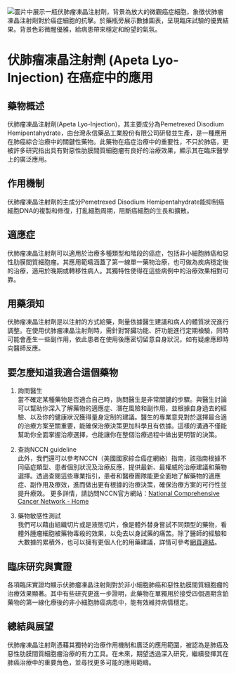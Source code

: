 ![圖片中展示一瓶伏肺瘤凍晶注射劑，背景為放大的微觀癌症細胞，象徵伏肺瘤凍晶注射劑對於癌症細胞的抗擊。於藥瓶旁展示數據圖表，呈現臨床試驗的優異結果。背景色彩微醒優雅，給病患帶來穩定和盼望的氣氛。](https://i.imgur.com/1FISumV.jpeg)
# 伏肺瘤凍晶注射劑 (Apeta Lyo-Injection) 在癌症中的應用

## 藥物概述

伏肺瘤凍晶注射劑(Apeta Lyo-Injection)，其主要成分為Pemetrexed Disodium Hemipentahydrate，由台灣永信藥品工業股份有限公司研發並生產，是一種應用在肺癌綜合治療中的關鍵性藥物。此藥物在癌症治療中的重要性，不只於肺癌，更被許多研究指出具有對惡性肋膜間質細胞瘤有良好的治療效果，顯示其在臨床醫學上的廣泛應用。

## 作用機制

伏肺瘤凍晶注射劑的主成分Pemetrexed Disodium Hemipentahydrate能抑制癌細胞DNA的複製和修復，打亂細胞周期，阻斷癌細胞的生長和擴散。

## 適應症

伏肺瘤凍晶注射劑可以適用於治療多種類型和階段的癌症，包括非小細胞肺癌和惡性肋膜間質細胞瘤。其應用範疇涵蓋了第一線單一藥物治療，也可做為疾病穩定後的治療，適用於晚期或轉移性病人。其獨特性使得在這些病例中的治療效果相對可靠。

## 用藥須知

伏肺瘤凍晶注射劑是以注射的方式給藥，劑量依據醫生建議和病人的體質狀況進行調整。在使用伏肺瘤凍晶注射劑時，需針對腎臟功能、肝功能進行定期檢驗，同時可能會產生一些副作用，依此患者在使用後應密切留意自身狀況，如有疑慮應即時向醫師反應。

## 要怎麼知道我適合這個藥物 

1. 詢問醫生  
當不確定某種藥物是否適合自己時，詢問醫生是非常關鍵的步驟。與醫生討論可以幫助你深入了解藥物的適應症、潛在風險和副作用，並根據自身過去的經驗、以及你的健康狀況獲得量身定制的建議。醫生的專業意見對於選擇最合適的治療方案至關重要，能確保治療決策更加科學且有依據。這樣的溝通不僅能幫助你全面掌握治療選擇，也能讓你在整個治療過程中做出更明智的決策。 

2. 查詢NCCN guideline  
此外，我們還可以參考NCCN（美國國家綜合癌症網絡）指南，該指南根據不同癌症類型、患者個別狀況及治療反應，提供最新、最權威的治療建議和藥物選擇。透過查閱這些專業指引，患者和醫療團隊能更全面地了解藥物的適應症、副作用及療效，進而做出更有根據的治療決策，確保治療方案的可行性並提升療效。  更多詳情，請訪問NCCN官方網站：[National Comprehensive Cancer Network - Home](https://www.nccn.org/)

3. 藥物敏感性測試  
我們可以藉由組織切片或是液態切片，像是體外替身嘗試不同類型的藥物，看體外腫瘤細胞被藥物毒殺的效果，以免去以身試藥的痛苦。除了醫師的經驗和大數據的累積外，也可以擁有更個人化的用藥建議，詳情可參考[網頁連結](https://info.cancerfree.io/)。

## 臨床研究與實證

各項臨床實證均顯示伏肺瘤凍晶注射劑對於非小細胞肺癌和惡性肋膜間質細胞瘤的治療效果顯著。其中有些研究更進一步證明，此藥物在單獨用於接受四個週期含鉑藥物的第一線化療後的非小細胞肺癌病患中，能有效維持病情穩定。

## 總結與展望

伏肺瘤凍晶注射劑憑藉其獨特的治療作用機制和廣泛的應用範圍，被認為是肺癌及惡性肋膜間質細胞瘤治療的有力工具。在未來，期望透過深入研究，繼續發揮其在肺癌治療中的重要角色，並尋找更多可能的應用範疇。

